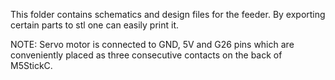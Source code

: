 This folder contains schematics and design files for the feeder.
By exporting certain parts to stl one can easily print it.

NOTE: Servo motor is connected to GND, 5V and G26 pins which are conveniently placed as three consecutive contacts on the back of M5StickC.